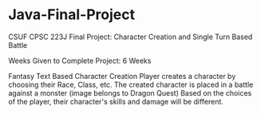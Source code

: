 # Java-Final-Project
CSUF CPSC 223J Final Project: Character Creation and Single Turn Based Battle

Weeks Given to Complete Project: 6 Weeks

Fantasy Text Based Character Creation
Player creates a character by choosing their Race, Class, etc.
The created character is placed in a battle against a monster (image belongs to Dragon Quest)
Based on the choices of the player, their character's skills and damage will be different.
